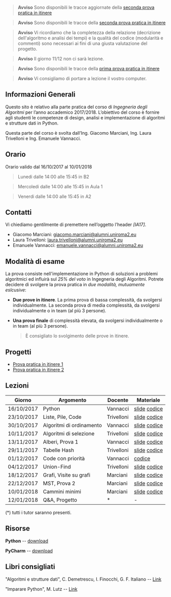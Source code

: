 ﻿  > **Avviso** Sono disponibili le tracce aggiornate della [seconda prova pratica in itinere][23]  

  > **Avviso** Sono disponibili le tracce della [seconda prova pratica in itinere][23]  

  > **Avviso** Vi ricordiamo che la completezza della relazione (decrizione dell'algoritmo e analisi dei tempi) e la qualità del codice (modularità e commenti) sono necessari ai fini di una giusta valutazione del progetto.

  > **Avviso** Il giorno 11/12 non ci sarà lezione.

  > **Avviso** Sono disponibili le tracce della [prima prova pratica in itinere][11]

  > **Avviso** Vi consigliamo di portare a lezione il vostro computer.


## Informazioni Generali
Questo sito è relativo alla parte pratica del corso di *Ingegneria degli Algoritmi* per l’anno accademico 2017/2018.
L’obiettivo del corso è fornire agli studenti le competenze di design, analisi e implementazione di algoritmi e strutture dati in Python.

Questa parte del corso è svolta  dall’Ing. Giacomo Marciani, Ing. Laura Trivelloni e Ing. Emanuele Vannacci.


## Orario
Orario valido dal 16/10/2017 al 10/01/2018

  > Lunedi dalle 14:00 alle 15:45 in B2

  > Mercoledi dalle 14:00 alle 15:45 in Aula 1

  > Venerdi dalle 14:00 alle 15:45 in A2


## Contatti
Vi chiediamo gentilmente di premettere nell’oggetto l’header *[IA17]*.

* Giacomo Marciani: [giacomo.marciani@alumni.uniroma2.eu](mailto:giacomo.marciani@alumni.uniroma2.eu)
* Laura Trivelloni: [laura.trivelloni@alumni.uniroma2.eu](mailto:laura.trivelloni@alumni.uniroma2.eu)
* Emanuele Vannacci: [emanuele.vannacci@alumni.uniroma2.eu](mailto:emanuele.vannacci@alumni.uniroma2.eu)


## Modalità di esame
La prova consiste nell'implementazione in Python di soluzioni a problemi algoritmici ed influirà sul *25% del voto* in Ingegneria degli Algoritmi.
Potrete decidere di svolgere la prova pratica in *due modalità, mutuamente eslcusive*:

* **Due prove in itinere**. La prima prova di bassa complessità, da svolgersi individualmente. La seconda prova di media complessità, da svolgersi individualmente o in team (al più 3 persone).
* **Una prova finale** di complessità elevata, da svolgersi individualmente o in team (al più 3 persone).

  > È consigliato lo svolgimento delle prove in itinere.


## Progetti
* [Prova pratica in itinere 1][11]
* [Prova pratica in itinere 2][23]

## Lezioni

| Giorno     | Argomento                            | Docente    | Materiale                |
|------------|--------------------------------------|------------|--------------------------|
| 16/10/2017 | Python                               | Vannacci   | [slide][1] [codice][2]   |
| 23/10/2017 | Liste, Pile, Code                    | Trivelloni | [slide][3] [codice][4]   |
| 30/10/2017 | Algoritmi di ordinamento             | Vannacci   | [slide][5] [codice][6]   |
| 10/11/2017 | Algoritmi di selezione               | Trivelloni | [slide][7] [codice][8]   |
| 13/11/2017 | Alberi, Prova 1                      | Vannacci   | [slide][9] [codice][10]  |
| 29/11/2017 | Tabelle Hash                         | Trivelloni | [slide][13] [codice][12] |
| 01/12/2017 | Code con priorità                    | Vannacci   | [codice][14]             |
| 04/12/2017 | Union-Find                           | Trivelloni | [slide][15] [codice][16] |
| 18/12/2017 | Grafi, Visite su grafi               | Marciani   | [slide][17] [codice][18] |
| 22/12/2017 | MST, Prova 2                         | Marciani   | [slide][19] [codice][20] |
| 10/01/2018 | Cammini minimi                       | Marciani   | [slide][21] [codice][22] |
| 12/01/2018 | Q&A, Progetto                        | *          | -          |

(\*) tutti i tutor saranno presenti.

[1]:https://github.com/utv-teaching/algorithms-engineering-2017/raw/gh-pages/slide/Python.pdf
[2]:https://github.com/utv-teaching/algorithms-engineering-2017/raw/gh-pages/codice/fibonacci.zip
[3]:https://github.com/utv-teaching/algorithms-engineering-2017/raw/gh-pages/slide/liste_pile_code.pdf
[4]:https://github.com/utv-teaching/algorithms-engineering-2017/raw/gh-pages/codice/tut_20171023.zip
[5]:https://github.com/utv-teaching/algorithms-engineering-2017/raw/gh-pages/slide/esercizio_ordinamento.pdf
[6]:https://github.com/utv-teaching/algorithms-engineering-2017/raw/gh-pages/codice/sorting.zip
[7]:https://github.com/utv-teaching/algorithms-engineering-2017/raw/gh-pages/slide/tut_20171110.pdf
[8]:https://github.com/utv-teaching/algorithms-engineering-2017/raw/gh-pages/codice/tut_20171110.zip
[9]: https://github.com/utv-teaching/algorithms-engineering-2017/raw/gh-pages/slide/tree-slides.pdf
[10]:https://github.com/utv-teaching/algorithms-engineering-2017/raw/gh-pages/codice/dictionary_tree.zip
[11]:https://github.com/utv-teaching/algorithms-engineering-2017/raw/gh-pages/test/prova-itinere-1.pdf
[12]:https://github.com/utv-teaching/algorithms-engineering-2017/raw/gh-pages/codice/tabellehash.zip
[13]:https://github.com/utv-teaching/algorithms-engineering-2017/raw/gh-pages/slide/tabelle_hash.pdf
[14]:https://github.com/utv-teaching/algorithms-engineering-2017/raw/gh-pages/codice/priorityQueue.zip
[15]:https://github.com/utv-teaching/algorithms-engineering-2017/raw/gh-pages/slide/union_find.pdf
[16]:https://github.com/utv-teaching/algorithms-engineering-2017/raw/gh-pages/codice/unionFind.zip
[17]:https://github.com/utv-teaching/algorithms-engineering-2017/raw/gh-pages/slide/graph.pdf
[18]:https://github.com/utv-teaching/algorithms-engineering-2017/raw/gh-pages/codice/graph.zip
[19]:https://github.com/utv-teaching/algorithms-engineering-2017/raw/gh-pages/slide/graph-mst.pdf
[20]:https://github.com/utv-teaching/algorithms-engineering-2017/raw/gh-pages/codice/graph-mst.zip
[21]:https://github.com/utv-teaching/algorithms-engineering-2017/raw/gh-pages/slide/graph-sp.pdf
[22]:https://github.com/utv-teaching/algorithms-engineering-2017/raw/gh-pages/codice/graph-sp.zip
[23]:https://github.com/utv-teaching/algorithms-engineering-2017/raw/gh-pages/test/prova-itinere-2.pdf

## Risorse
**Python** -- [download](https://www.python.org/)

**PyCharm** -- [download](https://www.jetbrains.com/pycharm/)


## Libri consigliati
"Algoritmi e strutture dati", C. Demetrescu, I. Finocchi, G. F. Italiano -- [Link](https://www.amazon.it/Algoritmi-strutture-dati-Camil-Demetrescu/dp/8838664684)

"Imparare Python", M. Lutz -- [Link](https://www.amazon.it/Imparare-Python-Mark-Lutz/dp/8848125956)
